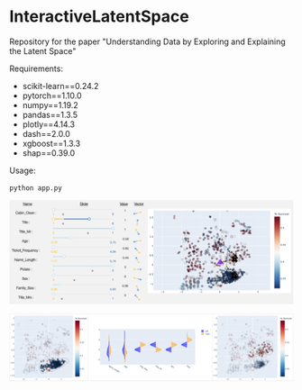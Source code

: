 # InteractiveLatentSpace

Repository for the paper "Understanding Data by Exploring and Explaining the Latent Space"

Requirements:<br>
- scikit-learn==0.24.2<br>
- pytorch==1.10.0<br>
- numpy==1.19.2<br>
- pandas==1.3.5<br>
- plotly==4.14.3<br>
- dash==2.0.0<br>
- xgboost==1.3.3<br>
- shap==0.39.0<br>

Usage:<br>

    python app.py

![figure](/assets/slider_effect.jpeg)

![figure](/assets/clustering.jpg)
